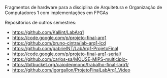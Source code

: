 Fragmentos de hardware para a disciplina de Arquitetura e Organização de Computadores 1 com implementações em FPGAs

Repositórios de outros semestres: 
* https://github.com/Kallint/LabArq1 
* https://code.google.com/p/projeto-final-arq1 
* https://github.com/bruno-cintra/lab-arq1-lcd 
* https://github.com/gabrielNT/LabArq1-ProjetoFinal 
* https://code.google.com/p/projeto-final-arq1-serial/ 
* https://github.com/carlos-sa/MOUSE-MIPS-multiciplo- 
* https://bitbucket.org/caiodeqmono/trabalho-final-larq1/ 
* https://github.com/igorgallon/ProjetoFinalLabArq1_Video
